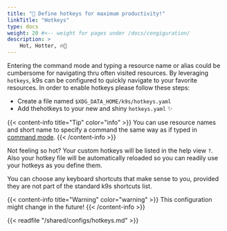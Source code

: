 ```yaml
---
title: "🔑 Define hotkeys for maximum productivity!"
linkTitle: "Hotkeys"
type: docs
weight: 20 #<-- weight for pages under /docs/congiguration/
description: >
    Hot, Hotter, 🔥🔑
---
```


Entering the command mode and typing a resource name or alias could be cumbersome for navigating thru often visited resources. By leveraging `hotkeys`, k9s can be configured to quickly navigate to your favorite resources. In order to enable hotkeys please follow these steps:

- Create a file named `$XDG_DATA_HOME/k9s/hotkeys.yaml`
- Add thehotkeys to your new and shiny `hotkeys.yaml` ✨ 

{{< content-info title="Tip" color="info" >}}
You can use resource names and short name to specify a command the same way as if typed in <a href='{{< ref "docs/getting-started/modes#command-mode" >}}'>command mode</a>.
{{< /content-info >}}

Not feeling so hot? Your custom hotkeys will be listed in the help view `?`. Also your hotkey file will be automatically reloaded so you can readily use your hotkeys as you define them.

You can choose any keyboard shortcuts that make sense to you, provided they are not part of the standard k9s shortcuts list.

{{< content-info title="Warning" color="warning" >}}
This configuration might change in the future!
{{< /content-info >}}

{{< readfile "/shared/configs/hotkeys.md" >}}